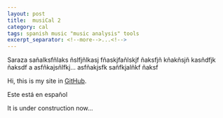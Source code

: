 ```yaml
---
layout: post
title:  musiCal 2
category: cal
tags: spanish music "music analysis" tools
excerpt_separator: <!--more-->...<!-->
---
```

Saraza sañalksfñlaks ñslfjñlkasj fñaskjfañlskjf ñaksfjñ kñakñsjñ kasñdfjk ñaksdf a
asfñkajsñlfkj<!--more-->...<!-- -->
asfñakjsfk sañfkjalñkf ñaksf 

<!--more-->

Hi, this is my site in [GitHub](https://github.com).

Este está en español


It is under construction now...

